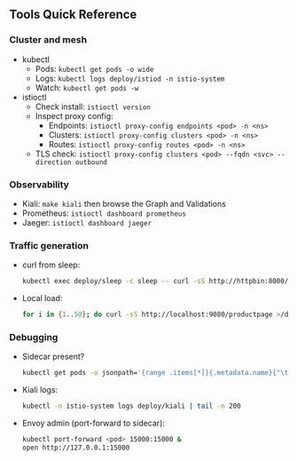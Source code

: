 ## Tools Quick Reference

### Cluster and mesh
- kubectl
  - Pods: `kubectl get pods -o wide`
  - Logs: `kubectl logs deploy/istiod -n istio-system`
  - Watch: `kubectl get pods -w`
- istioctl
  - Check install: `istioctl version`
  - Inspect proxy config:
    - Endpoints: `istioctl proxy-config endpoints <pod> -n <ns>`
    - Clusters: `istioctl proxy-config clusters <pod> -n <ns>`
    - Routes: `istioctl proxy-config routes <pod> -n <ns>`
  - TLS check: `istioctl proxy-config clusters <pod> --fqdn <svc> --direction outbound`

### Observability
- Kiali: `make kiali` then browse the Graph and Validations
- Prometheus: `istioctl dashboard prometheus`
- Jaeger: `istioctl dashboard jaeger`

### Traffic generation
- curl from sleep:
  ```bash
  kubectl exec deploy/sleep -c sleep -- curl -sS http://httpbin:8000/get | jq .headers.Host
  ```
- Local load:
  ```bash
  for i in {1..50}; do curl -sS http://localhost:9080/productpage >/dev/null; done
  ```

### Debugging
- Sidecar present?
  ```bash
  kubectl get pods -o jsonpath='{range .items[*]}{.metadata.name}{"\t"}{.spec.containers[*].name}{"\n"}{end}'
  ```
- Kiali logs:
  ```bash
  kubectl -n istio-system logs deploy/kiali | tail -n 200
  ```
- Envoy admin (port-forward to sidecar):
  ```bash
  kubectl port-forward <pod> 15000:15000 &
  open http://127.0.0.1:15000
  ```
